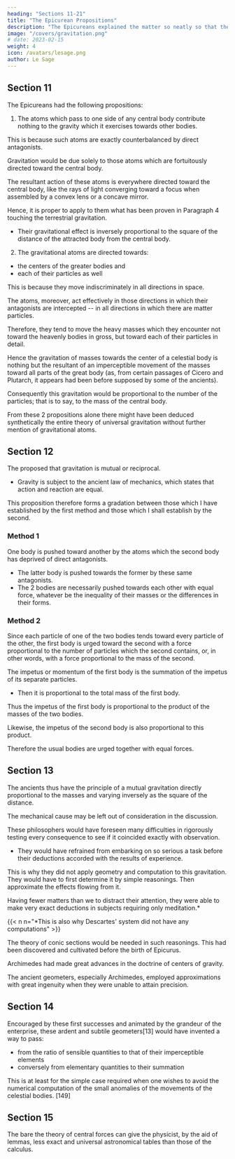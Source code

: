 ```yaml
---
heading: "Sections 11-21"
title: "The Epicurean Propositions"
description: "The Epicureans explained the matter so neatly so that they followed out the consequences"
image: "/covers/gravitation.png"
# date: 2023-02-15
weight: 4
icon: /avatars/lesage.png
author: Le Sage
---
```



## Section 11

<!-- When once the Epicureans were thus come to explain the matter so neatly, the most thoughtful and curious among them would certainly have followed out the consequences which could be easily deduced from this hypothesis, and they would necessarily have arrived at the following propositions: -->

The Epicureans had the following propositions:

1. The atoms which pass to one side of any central body contribute nothing to the gravity which it exercises towards other bodies. 

This is because such atoms are exactly counterbalanced by direct antagonists. 

Gravitation would be due solely to those atoms which are fortuitously directed toward the central body. 

The resultant action of these atoms is everywhere directed toward the central body, like the rays of light converging toward a focus when assembled by a convex lens or a concave mirror. 

Hence, it is proper to apply to them what has been proven in Paragraph 4 touching the terrestrial gravitation.
- Their gravitational effect is inversely proportional to the square of the distance of the attracted body from the central body. 


2. The gravitational atoms are directed towards:
- the centers of the greater bodies and
- each of their particles as well

This is because they move indiscriminately in all directions in space. 

The atoms, moreover, act effectively in those directions in which their antagonists are intercepted -- in all directions in which there are matter particles.

Therefore, they tend to move the heavy masses which they encounter not toward the heavenly bodies in gross, but toward each of their particles in detail. 

Hence the gravitation of masses towards the center of a celestial body is nothing but the resultant of an imperceptible movement of the masses toward all parts of the great body (as, from certain passages of Cicero and Plutarch, it appears had been before supposed by some of the ancients). 

Consequently this gravitation would be proportional to the number of the particles; that is to say, to the mass of the central body.

From these 2 propositions alone there might have been deduced synthetically the entire theory of universal gravitation without further mention of gravitational atoms.


## Section 12

<!-- 12. This is the place to insert a certain proposition which is commonly spoken of as if it were distinct from those which teach that gravitation is universal, but which appears to me to be included in that expression.  -->

The proposed that gravitation is mutual or reciprocal.
- Gravity is subject to the ancient law of mechanics, which states that action and reaction are equal.

<!-- I say that this is the place to consider this proposition, because it can equally well be proved either through the introduction of the agent of gravitation, as I have done in preceding paragraphs, or by considering gravitation abstractly, as I shall do in those which follow.  -->

This proposition therefore forms a gradation between those which I have established by the first method and those which I shall establish by the second.


### Method 1

One body is pushed toward another by the atoms which the second body has deprived of direct antagonists.
- The latter body is pushed towards the former by these same antagonists.
- The 2 bodies are necessarily pushed towards each other with equal force, whatever be the inequality of their masses or the differences in their forms.


### Method 2 

Since each particle of one of the two bodies tends toward every particle of the other, the first body is urged toward the second with a force proportional to the number of particles which the second contains, or, in other words, with a force proportional to the mass of the second. 

The impetus or momentum of the first body is the summation of the impetus of its separate particles.
- Then it is proportional to the total mass of the first body.

Thus the impetus of the first body is proportional to the product of the masses of the two bodies.

Likewise, the impetus of the second body is also proportional to this product.

Therefore the usual bodies are urged together with equal forces.


## Section 13

<!-- What are the other consequences  -->

The ancients thus have the principle of a mutual gravitation directly proportional to the masses and varying inversely as the square of the distance. 

The mechanical cause may be left out of consideration in the discussion.

These philosophers would have foreseen many difficulties in rigorously testing every consequence to see if it coincided exactly with observation.
- They would have refrained from embarking on so serious a task before their deductions accorded with the results of experience.

This is why they did not apply geometry and computation to this gravitation. They would have to first determine it by simple reasonings. Then approximate the effects flowing from it.

<!-- and seeing that these conjectures accorded roughly with the real constitution of the universe[12] I believe I do no violence to probabilities in presuming that the ancient philosophers would have been acquainted with some such reasonings. -->

Having fewer matters than we to distract their attention, they were able to make very exact deductions in subjects requiring only meditation.*

{{< n n="*This is also why Descartes' system did not have any computations" >}}



The theory of conic sections would be needed in such reasonings. This had been discovered and cultivated before the birth of Epicurus.

Archimedes had made great advances in the doctrine of centers of gravity.

The ancient geometers, especially Archimedes, employed approximations with great ingenuity when they were unable to attain precision.


## Section 14

Encouraged by these first successes and animated by the grandeur of the enterprise, these ardent and subtile geometers[13] would have invented a way to pass:
- from the ratio of sensible quantities to that of their imperceptible elements 
- conversely from elementary quantities to their summation

This is at least for the simple case required when one wishes to avoid the numerical computation of the small anomalies of the movements of the celestial bodies. [149] 

<!-- Certainly they had sufficient patience and sagacity to succeed in finding such a method, since they had had enough of these qualities to discover and advance in considerable degree the admirable doctrine of incommensurables, and of exhaustions, although these were not ordinarily used except in the consideration of the five regular bodies, and were specially derived, it is said, to examine certain very hazardous and even fantastic conjectures of the Pythagoreans and Platonists. -->


## Section 15

The bare the theory of central forces can give the physicist, by the aid of lemmas, less exact and universal astronomical tables than those of the calculus.

<!-- Practically, if one omits from 

 those curious propositions and generalizations which can only be regarded as its luxuries, as well as the delicate evaluations which are required only for the perfecting of , all the rest may be demonstrated sufficiently for the uses of  -->

<!-- This has indeed been pointed out in some degree by several geometers, but it may be realized still further if the reader will undertake by the same or analogous means of simplification to attack other propositions than those already so treated. -->

<!-- But the probability that the ancients would have been able to accomplish such demonstrations is still less necessary to the plan which I have proposed to myself, as stated at the beginning of this essay, than the probability that they would have discovered the simple relations mentioned in the thirteenth paragraph. 

Consequently the reader may, if he prefers, ignore the last three paragraphs and give attention only to matters which I have expressly engaged to establish. -->


